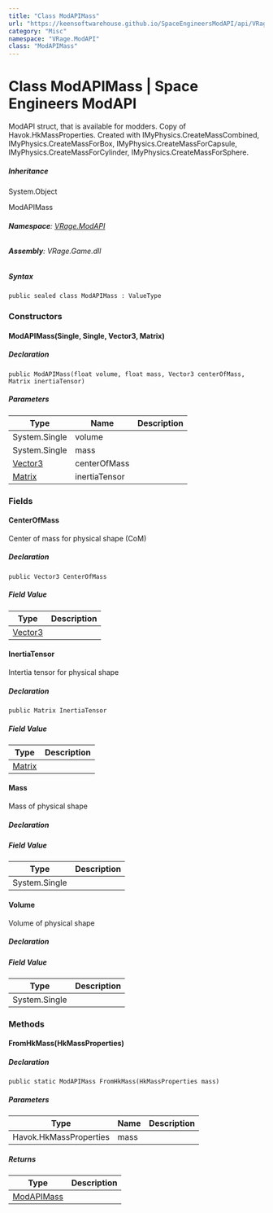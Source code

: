 ```yaml
---
title: "Class ModAPIMass"
url: "https://keensoftwarehouse.github.io/SpaceEngineersModAPI/api/VRage.ModAPI.ModAPIMass.html"
category: "Misc"
namespace: "VRage.ModAPI"
class: "ModAPIMass"
---
```


# Class ModAPIMass | Space Engineers ModAPI

ModAPI struct, that is available for modders. Copy of Havok.HkMassProperties. Created with IMyPhysics.CreateMassCombined, IMyPhysics.CreateMassForBox, IMyPhysics.CreateMassForCapsule, IMyPhysics.CreateMassForCylinder, IMyPhysics.CreateMassForSphere.

##### Inheritance

System.Object

ModAPIMass

###### **Namespace**: [VRage.ModAPI](https://keensoftwarehouse.github.io/SpaceEngineersModAPI/api/VRage.ModAPI.html)

###### **Assembly**: VRage.Game.dll

##### Syntax

```
public sealed class ModAPIMass : ValueType
```

### Constructors

#### ModAPIMass(Single, Single, Vector3, Matrix)

##### Declaration

```
public ModAPIMass(float volume, float mass, Vector3 centerOfMass, Matrix inertiaTensor)
```

##### Parameters

| Type | Name | Description |
| --- | --- | --- |
| System.Single | volume |     |
| System.Single | mass |     |
| [Vector3](https://keensoftwarehouse.github.io/SpaceEngineersModAPI/api/VRageMath.Vector3.html) | centerOfMass |     |
| [Matrix](https://keensoftwarehouse.github.io/SpaceEngineersModAPI/api/VRageMath.Matrix.html) | inertiaTensor |     |

### Fields

#### CenterOfMass

Center of mass for physical shape (CoM)

##### Declaration

```
public Vector3 CenterOfMass
```

##### Field Value

| Type | Description |
| --- | --- |
| [Vector3](https://keensoftwarehouse.github.io/SpaceEngineersModAPI/api/VRageMath.Vector3.html) |     |

#### InertiaTensor

Intertia tensor for physical shape

##### Declaration

```
public Matrix InertiaTensor
```

##### Field Value

| Type | Description |
| --- | --- |
| [Matrix](https://keensoftwarehouse.github.io/SpaceEngineersModAPI/api/VRageMath.Matrix.html) |     |

#### Mass

Mass of physical shape

##### Declaration

##### Field Value

| Type | Description |
| --- | --- |
| System.Single |     |

#### Volume

Volume of physical shape

##### Declaration

##### Field Value

| Type | Description |
| --- | --- |
| System.Single |     |

### Methods

#### FromHkMass(HkMassProperties)

##### Declaration

```
public static ModAPIMass FromHkMass(HkMassProperties mass)
```

##### Parameters

| Type | Name | Description |
| --- | --- | --- |
| Havok.HkMassProperties | mass |     |

##### Returns

| Type | Description |
| --- | --- |
| [ModAPIMass](https://keensoftwarehouse.github.io/SpaceEngineersModAPI/api/VRage.ModAPI.ModAPIMass.html) |     |
